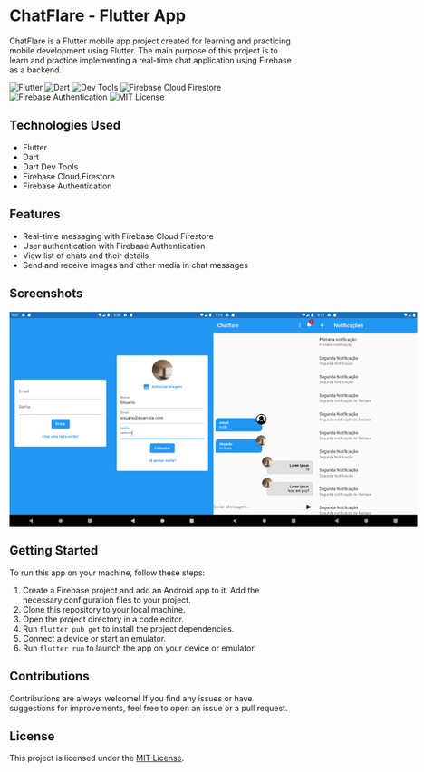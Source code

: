 # ChatFlare - Flutter App

ChatFlare is a Flutter mobile app project created for learning and practicing mobile development using Flutter. The main purpose of this project is to learn and practice implementing a real-time chat application using Firebase as a backend.

<p>
  <img src="https://img.shields.io/badge/Flutter-3.3.10-blue" alt="Flutter" />
  <img src="https://img.shields.io/badge/Dart-2.18.6-blue" alt="Dart" />
  <img src="https://img.shields.io/badge/Dart%20Dev%20Tools-2.15.0-blue" alt="Dev Tools" />
  <img src="https://img.shields.io/badge/Firebase-Cloud%20Firestore-orange" alt="Firebase Cloud Firestore" />
  <img src="https://img.shields.io/badge/Firebase-Authentication-orange" alt="Firebase Authentication" />
  <img src="https://img.shields.io/github/license/faamaral/chatflare.svg" alt="MIT License" />
  <!-- <img src="https://img.shields.io/github/forks/faamaral/chatflare.svg" alt="Forks" /> -->
</p>

## Technologies Used

- Flutter
- Dart
- Dart Dev Tools
- Firebase Cloud Firestore
- Firebase Authentication

## Features

- Real-time messaging with Firebase Cloud Firestore
- User authentication with Firebase Authentication
- View list of chats and their details
- Send and receive images and other media in chat messages

## Screenshots


<div style="display:flex; flex-direction: row; justify-content: space-evenly; margin-top: 20px;">
    <img src="docs/screenshots/login.png" alt="Home Screen" width="180">
    <img src="docs/screenshots/signup.png" alt="Add Place Screen" width="180">
    <img src="docs/screenshots/chat.png" alt="Select Locale Screen" width="180">
    <img src="docs/screenshots/notifications.png" alt="Place Details Screen" width="180">
</div>

## Getting Started

To run this app on your machine, follow these steps:

1. Create a Firebase project and add an Android app to it. Add the necessary configuration files to your project.
2. Clone this repository to your local machine.
3. Open the project directory in a code editor.
4. Run `flutter pub get` to install the project dependencies.
5. Connect a device or start an emulator.
6. Run `flutter run` to launch the app on your device or emulator.

## Contributions

Contributions are always welcome! If you find any issues or have suggestions for improvements, feel free to open an issue or a pull request.

## License

This project is licensed under the [MIT License](LICENSE).
